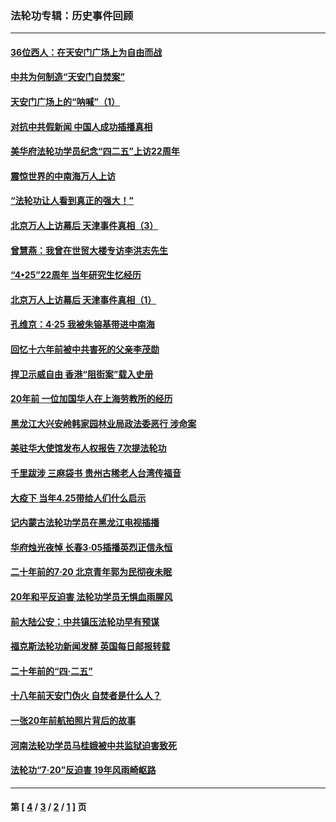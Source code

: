 ### 法轮功专辑：历史事件回顾
---
#### [36位西人：在天安门广场上为自由而战](../../pages/nf5793/n13390029.md?02280430) 
#### [中共为何制造“天安门自焚案”](../../pages/nf5793/n13183270.md?02280430) 
#### [天安门广场上的“呐喊”（1）](../../pages/nf5793/n13105277.md?02280430) 
#### [对抗中共假新闻 中国人成功插播真相](../../pages/nf5793/n12910618.md?02280430) 
#### [美华府法轮功学员纪念“四二五”上访22周年](../../pages/nf5793/n12904445.md?02280430) 
#### [震惊世界的中南海万人上访](../../pages/nf5793/n12903976.md?02280430) 
#### [“法轮功让人看到真正的强大！”](../../pages/nf5793/n12903195.md?02280430) 
#### [北京万人上访幕后 天津事件真相（3）](../../pages/nf5793/n12902807.md?02280430) 
#### [曾慧燕：我曾在世贸大楼专访李洪志先生](../../pages/nf5793/n12898729.md?02280430) 
#### [“4•25”22周年 当年研究生忆经历](../../pages/nf5793/n12894152.md?02280430) 
#### [北京万人上访幕后 天津事件真相（1）](../../pages/nf5793/n12885174.md?02280430) 
#### [孔维京：4·25 我被朱镕基带进中南海](../../pages/nf5793/n12864987.md?02280430) 
#### [回忆十六年前被中共害死的父亲李茂勋](../../pages/nf5793/n12880270.md?02280430) 
#### [捍卫示威自由 香港“阻街案”载入史册](../../pages/nf5793/n12811245.md?02280430) 
#### [20年前 一位加国华人在上海劳教所的经历](../../pages/nf5793/n12707932.md?02280430) 
#### [黑龙江大兴安岭韩家园林业局政法委恶行 涉命案](../../pages/nf5793/n12622815.md?02280430) 
#### [美驻华大使馆发布人权报告 7次提法轮功](../../pages/nf5793/n12520541.md?02280430) 
#### [千里跋涉 三麻袋书 贵州古稀老人台湾传福音](../../pages/nf5793/n12198750.md?02280430) 
#### [大疫下 当年4.25带给人们什么启示](../../pages/nf5793/n12058565.md?02280430) 
#### [记内蒙古法轮功学员在黑龙江电视插播](../../pages/nf5793/n11699194.md?02280430) 
#### [华府烛光夜悼 长春3·05插播英烈正信永恒](../../pages/nf5793/n11397432.md?02280430) 
#### [二十年前的7·20 北京青年郭为民彻夜未眠](../../pages/nf5793/n11354195.md?02280430) 
#### [20年和平反迫害 法轮功学员无惧血雨腥风](../../pages/nf5793/n11348279.md?02280430) 
#### [前大陆公安：中共镇压法轮功早有预谋](../../pages/nf5793/n11352168.md?02280430) 
#### [福克斯法轮功新闻发酵  英国每日邮报转载](../../pages/nf5793/n11285952.md?02280430) 
#### [二十年前的“四·二五”](../../pages/nf5793/n11207639.md?02280430) 
#### [十八年前天安门伪火 自焚者是什么人？](../../pages/nf5793/n10996556.md?02280430) 
#### [一张20年前航拍照片背后的故事](../../pages/nf5793/n10693797.md?02280430) 
#### [河南法轮功学员马桂娥被中共监狱迫害致死](../../pages/nf5793/n10684974.md?02280430) 
#### [法轮功“7‧20”反迫害 19年风雨崎岖路](../../pages/nf5793/n10570834.md?02280430) 

---
#### 第 [ [4](./4.md?02280430) / [3](./3.md?02280430) / [2](./2.md?02280430) / [1](./1.md?02280430) ] 页
